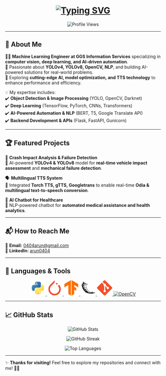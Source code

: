 <h1 align="center"> 
  <a href="https://git.io/typing-svg">
    <img src="https://readme-typing-svg.herokuapp.com?font=Fira+Code&size=35&pause=1000&color=12F7DE&center=true&width=1000&lines=Machine+Learning+Engineer+%7C+AI+Researcher" alt="Typing SVG" />
  </a>
</h1>

<p align="center">
  <img src="https://komarev.com/ghpvc/?username=arun0404&label=Profile%20views&color=12F7DE&style=flat" alt="Profile Views" />
</p>

---

## 🌟 About Me  
👨‍💻 **Machine Learning Engineer at GGS Information Services** specializing in **computer vision, deep learning, and AI-driven automation**.  
🔬 Passionate about **YOLOv4, YOLOv8, OpenCV, NLP**, and building AI-powered solutions for real-world problems.  
🚀 Exploring **cutting-edge AI, model optimization, and TTS technology** to enhance performance and efficiency.  

💡 My expertise includes:  
✔️ **Object Detection & Image Processing** (YOLO, OpenCV, Darknet)  
✔️ **Deep Learning** (TensorFlow, PyTorch, CNNs, Transformers)  
✔️ **AI-Powered Automation & NLP** (BERT, T5, Google Translate API)  
✔️ **Backend Development & APIs** (Flask, FastAPI, Gunicorn)  

---

## 🏆 Featured Projects  
🚗 **Crash Impact Analysis & Failure Detection**  
📌 AI-powered **YOLOv4 & YOLOv8** model for **real-time vehicle impact assessment** and **mechanical failure detection**.  

🗣 **Multilingual TTS System**  
📌 Integrated **Torch TTS, gTTS, Googletrans** to enable real-time **Odia & multilingual text-to-speech conversion**.  

🤖 **AI Chatbot for Healthcare**  
📌 NLP-powered chatbot for **automated medical assistance and health analytics**.    

---

## 📬 How to Reach Me  
📩 **Email:** 0404arun@gmail.com  
🔗 **LinkedIn:** [arun0404](https://linkedin.com/in/arun0404)  

---

## 🚀 Languages & Tools  
<p align="center">  
  <a href="https://www.python.org" target="_blank" rel="noreferrer">
    <img src="https://raw.githubusercontent.com/devicons/devicon/master/icons/python/python-original.svg" alt="Python" width="50" height="50"/> 
  </a> 
  <a href="https://pytorch.org/" target="_blank" rel="noreferrer"> 
    <img src="https://raw.githubusercontent.com/devicons/devicon/master/icons/pytorch/pytorch-original.svg" alt="PyTorch" width="50" height="50"/> 
  </a> 
  <a href="https://www.tensorflow.org/" target="_blank" rel="noreferrer"> 
    <img src="https://raw.githubusercontent.com/devicons/devicon/master/icons/tensorflow/tensorflow-original.svg" alt="TensorFlow" width="50" height="50"/> 
  </a> 
  <a href="https://flask.palletsprojects.com/" target="_blank" rel="noreferrer"> 
    <img src="https://raw.githubusercontent.com/devicons/devicon/master/icons/flask/flask-original.svg" alt="Flask" width="50" height="50"/> 
  </a> 
  <a href="https://git-scm.com/" target="_blank" rel="noreferrer"> 
    <img src="https://raw.githubusercontent.com/devicons/devicon/master/icons/git/git-original.svg" alt="Git" width="50" height="50"/> 
  </a> 
  <a href="https://opencv.org/" target="_blank" rel="noreferrer"> 
    <img src="https://upload.wikimedia.org/wikipedia/commons/3/32/OpenCV_Logo_with_text_svg_version.svg" alt="OpenCV" width="80" height="50"/> 
  </a> 
</p>

---

## 📈 GitHub Stats  
<p align="center">
  <img src="https://github-readme-stats.vercel.app/api?username=arun0404&show_icons=true&theme=tokyonight" alt="GitHub Stats" />
</p>

<p align="center">
  <img src="https://github-readme-streak-stats.herokuapp.com/?user=arun0404&theme=tokyonight" alt="GitHub Streak" />
</p>

<p align="center">
  <img src="https://github-readme-stats.vercel.app/api/top-langs?username=arun0404&show_icons=true&layout=compact&theme=tokyonight" alt="Top Languages" />
</p>

---

✨ **Thanks for visiting!** Feel free to explore my repositories and connect with me! 🚀💡  
